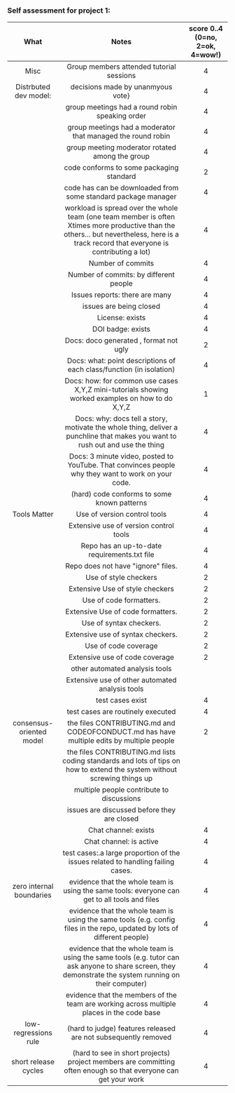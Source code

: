 ### Self assessment for project 1:

|           What           |                                                                                           Notes                                                                                          | score 0..4 (0=no, 2=ok, 4=wow!) |
|:------------------------:|:----------------------------------------------------------------------------------------------------------------------------------------------------------------------------------------:|:-------------------------------:|
| Misc                     | Group members attended tutorial sessions                                                                                                                                                 |                4                |
| Distrbuted dev model:    | decisions made by unanmyous vote}                                                                                                                                                        |                 4               |
|                          | group meetings had a round robin speaking order                                                                                                                                          |                 4               |
|                          | group meetings had a moderator that managed the round robin                                                                                                                              |                 4               |
|                          | group meeting moderator rotated among the group                                                                                                                                          |                 4               |
|                          | code conforms to some packaging standard                                                                                                                                                 |                2                |
|                          | code has can be downloaded from some standard package manager                                                                                                                            |                 4               |
|                          | workload is spread over the whole team (one team member is often Xtimes more productive than the others... but nevertheless, here is a track record that everyone is contributing a lot) |                 4               |
|                          | Number of commits                                                                                                                                                                        |                 4               |
|                          | Number of commits: by different people                                                                                                                                                   |                4                |
|                          | Issues reports: there are many                                                                                                                                                           |                4                |
|                          | issues are being closed                                                                                                                                                                  |                 4               |
|                          | License: exists                                                                                                                                                                          |                 4               |
|                          | DOI badge: exists                                                                                                                                                                        |                 4               |
|                          | Docs: doco generated , format not ugly                                                                                                                                                   |                2                |
|                          | Docs: what: point descriptions of each class/function (in isolation)                                                                                                                     |                4                |
|                          | Docs: how: for common use cases X,Y,Z mini-tutorials showing worked examples on how to do X,Y,Z                                                                                          |                 1                |
|                          | Docs: why: docs tell a story, motivate the whole thing, deliver a punchline that makes you want to rush out and use the thing                                                            |                 4               |
|                          | Docs: 3 minute video, posted to YouTube. That convinces people why they want to work on your code.                                                                                       |                4                |
|                          | (hard) code conforms to some known patterns                                                                                                                                              |                 4                |
| Tools Matter             | Use of version control tools                                                                                                                                                             |                4                |
|                          | Extensive use of version control tools                                                                                                                                                   |                4                |
|                          | Repo has an up-to-date requirements.txt file                                                                                                                                             |                4                |
|                          | Repo does not have "ignore" files.                                                                                                                                                       |                4                |
|                          | Use of style checkers                                                                                                                                                                    |                 2               |
|                          | Extensive Use of style checkers                                                                                                                                                          |                 2               |
|                          | Use of code formatters.                                                                                                                                                                  |                 2               |
|                          | Extensive Use of code formatters.                                                                                                                                                        |                 2               |
|                          | Use of syntax checkers.                                                                                                                                                                  |                 2               |
|                          | Extensive use of syntax checkers.                                                                                                                                                        |                 2               |
|                          | Use of code coverage                                                                                                                                                                     |                2                |
|                          | Extensive use of code coverage                                                                                                                                                           |                2                |
|                          | other automated analysis tools                                                                                                                                                           |                                 |
|                          | Extensive use of other automated analysis tools                                                                                                                                          |                                 |
|                          | test cases exist                                                                                                                                                                         |                4                |
|                          | test cases are routinely executed                                                                                                                                                        |                 4               |
| consensus-oriented model | the files CONTRIBUTING.md and CODEOFCONDUCT.md has have multiple edits by multiple people                                                                                                |                 2               |
|                          | the files CONTRIBUTING.md lists coding standards and lots of tips on how to extend the system without screwing things up                                                                 |                                 |
|                          | multiple people contribute to discussions                                                                                                                                                |                                 |
|                          | issues are discussed before they are closed                                                                                                                                              |                                 |
|                          | Chat channel: exists                                                                                                                                                                     |               4                 |
|                          | Chat channel: is active                                                                                                                                                                  |                4                |
|                          | test cases:.a large proportion of the issues related to handling failing cases.                                                                                                          |                4                |
| zero internal boundaries | evidence that the whole team is using the same tools: everyone can get to all tools and files                                                                                            |               4                 |
|                          | evidence that the whole team is using the same tools (e.g. config files in the repo, updated by lots of different people)                                                                |                4                |
|                          | evidence that the whole team is using the same tools (e.g. tutor can ask anyone to share screen, they demonstrate the system running on their computer)                                  |               4                 |
|                          | evidence that the members of the team are working across multiple places in the code base                                                                                                |                 4               |
| low-regressions rule     | (hard to judge) features released are not subsequently removed                                                                                                                           |                4                |
| short release cycles     | (hard to see in short projects) project members are committing often enough so that everyone can get your work                                                                           |                4                |
